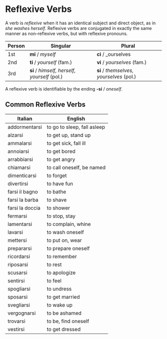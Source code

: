 # Reflexive Verbs

A verb is _reflexive_ when it has an identical subject and direct object, as in _she washes herself_.  Reflexive verbs are conjugated in exactly the same manner as non-reflexive verbs, but with reflexive pronouns.

| Person | Singular                                     | Plural                                   |
|--------|----------------------------------------------|------------------------------------------|
| 1st    | **mi** / _myself_                            | **ci** / _ourselves                      |
| 2nd    | **ti** / _yourself_ (fam.)                   | **vi** / _yourselves_  (fam.)            |
| 3rd    | **si** / _himself, herself, yourself_ (pol.) | **si** / _themselves, yourselves_ (pol.) |

A reflexive verb is identifiable by the ending **-si** / _oneself_.

## Common Reflexive Verbs

| Italian         | English                     |
|-----------------|-----------------------------|
| addormentarsi   | to go to sleep, fall asleep |
| alzarsi         | to get up, stand up         |
| ammalarsi       | to get sick, fall ill       |
| annoiarsi       | to get bored                |
| arrabbiarsi     | to get angry                |
| chiamarsi       | to call oneself, be named   |
| dimenticarsi    | to forget                   |
| divertirsi      | to have fun                 |
| farsi il bagno  | to bathe                    |
| farsi la barba  | to shave                    |
| farsi la doccia | to shower                   |
| fermarsi        | to stop, stay               |
| lamentarsi      | to complain, whine          |
| lavarsi         | to wash oneself             |
| mettersi        | to put on, wear             |
| prepararsi      | to prepare oneself          |
| ricordarsi      | to remember                 |
| riposarsi       | to rest                     |
| scusarsi        | to apologize                |
| sentirsi        | to feel                     |
| spogliarsi      | to undress                  |
| sposarsi        | to get married              |
| svegliarsi      | to wake up                  |
| vergognarsi     | to be ashamed               |
| trovarsi        | to be, find oneself         |
| vestirsi        | to get dressed              |
